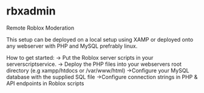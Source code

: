 # rbxadmin
Remote Roblox Moderation

This setup can be deployed on a local setup using XAMP or deployed onto any webserver with PHP and MySQL prefrably linux.

How to get started:
-> Put the Roblox server scripts in your serverscriptservice.
-> Deploy the PHP files into your webservers root directory (e.g xampp/htdocs or /var/www/html)
->Configure your MySQL database with the supplied SQL file
->Configure connection strings in PHP & API endpoints in Roblox scripts



